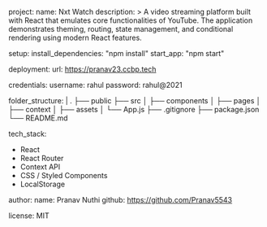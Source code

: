 project:
  name: Nxt Watch
  description: >
    A video streaming platform built with React that emulates core functionalities of YouTube.
    The application demonstrates theming, routing, state management, and conditional rendering
    using modern React features.

setup:
  install_dependencies: "npm install"
  start_app: "npm start"

deployment:
  url: https://pranav23.ccbp.tech

credentials:
  username: rahul
  password: rahul@2021

folder_structure: |
  .
  ├── public
  ├── src
  │   ├── components
  │   ├── pages
  │   ├── context
  │   ├── assets
  │   └── App.js
  ├── .gitignore
  ├── package.json
  └── README.md

tech_stack:
  - React
  - React Router
  - Context API
  - CSS / Styled Components
  - LocalStorage

author:
  name: Pranav Nuthi
  github: https://github.com/Pranav5543

license: MIT
